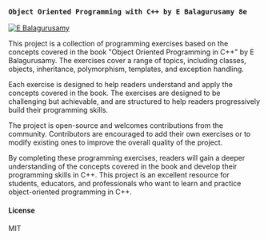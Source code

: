 ### `Object Oriented Programming with C++ by E Balagurusamy 8e` 

[![E Balagurusamy](https://m.media-amazon.com/images/I/41sbWdpTgRL._AC_SX60_CR,0,0,60,60_.jpg)](https://amzn.eu/d/1fsgTX1)

This project is a collection of programming exercises based on the concepts covered in the book "Object Oriented Programming in C++" by E Balagurusamy. The exercises cover a range of topics, including classes, objects, inheritance, polymorphism, templates, and exception handling.

Each exercise is designed to help readers understand and apply the concepts covered in the book. The exercises are designed to be challenging but achievable, and are structured to help readers progressively build their programming skills.

The project is open-source and welcomes contributions from the community. Contributors are encouraged to add their own exercises or to modify existing ones to improve the overall quality of the project.

By completing these programming exercises, readers will gain a deeper understanding of the concepts covered in the book and develop their programming skills in C++. This project is an excellent resource for students, educators, and professionals who want to learn and practice object-oriented programming in C++.

#### License

MIT
